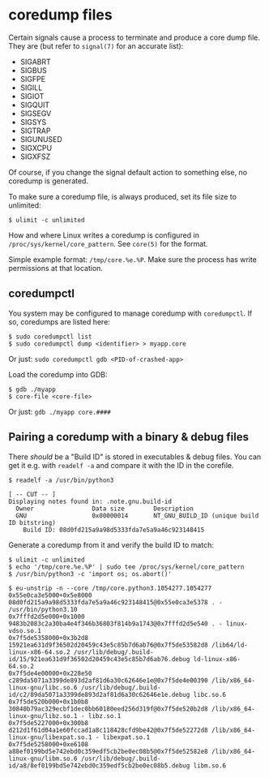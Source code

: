 # coredump files

Certain signals cause a process to terminate and produce a core dump file.
They are (but refer to `signal(7)` for an accurate list):

- SIGABRT
- SIGBUS
- SIGFPE
- SIGILL
- SIGIOT
- SIGQUIT
- SIGSEGV
- SIGSYS
- SIGTRAP
- SIGUNUSED
- SIGXCPU
- SIGXFSZ

Of course, if you change the signal default action to something else, no
coredump is generated.

To make sure a coredump file, is always produced, set its file size to
unlimited:

```console
$ ulimit -c unlimited
```

How and where Linux writes a coredump is configured in `/proc/sys/kernel/core_pattern`.
See `core(5)` for the format.

Simple example format: `/tmp/core.%e.%P`. Make sure the process has write
permissions at that location.

## coredumpctl

You system may be configured to manage coredump with `coredumpctl`. If so,
coredumps are listed here:

```console
$ sudo coredumpctl list
$ sudo coredumpctl dump <identifier> > myapp.core
```

Or just: `sudo coredumpctl gdb <PID-of-crashed-app>`

Load the coredump into GDB:

```console
$ gdb ./myapp
$ core-file <core-file>
```

Or just: `gdb ./myapp core.####`

## Pairing a coredump with a binary & debug files

There _should_ be a "Build ID" is stored in executables & debug files. You can
get it e.g. with `readelf -a` and compare it with the ID in the corefile.

```console
$ readelf -a /usr/bin/python3

[ -- CUT -- ]
Displaying notes found in: .note.gnu.build-id
  Owner                Data size        Description
  GNU                  0x00000014       NT_GNU_BUILD_ID (unique build ID bitstring)
    Build ID: 08d0fd215a9a98d5333fda7e5a9a46c923148415
```

Generate a coredump from it and verify the build ID to match:

```
$ ulimit -c unlimited
$ echo '/tmp/core.%e.%P' | sudo tee /proc/sys/kernel/core_pattern
$ /usr/bin/python3 -c 'import os; os.abort()'

$ eu-unstrip -n --core /tmp/core.python3.1054277.1054277
0x55e0ca3e5000+0x5e8000 08d0fd215a9a98d5333fda7e5a9a46c923148415@0x55e0ca3e5378 . - /usr/bin/python3.10
0x7fffd2d5e000+0x1000 9483b2083c2a30ba4e4f346b36803f814b9a1743@0x7fffd2d5e540 . - linux-vdso.so.1
0x7f5de5358000+0x3b2d8 15921ea631d9f36502d20459c43e5c85b7d6ab76@0x7f5de53582d8 /lib64/ld-linux-x86-64.so.2 /usr/lib/debug/.build-id/15/921ea631d9f36502d20459c43e5c85b7d6ab76.debug ld-linux-x86-64.so.2
0x7f5de4e00000+0x228e50 c289da5071a3399de893d2af81d6a30c62646e1e@0x7f5de4e00390 /lib/x86_64-linux-gnu/libc.so.6 /usr/lib/debug/.build-id/c2/89da5071a3399de893d2af81d6a30c62646e1e.debug libc.so.6
0x7f5de520b000+0x1b0b8 30840b79ac329ecbf1dec0bb60180eed256d319f@0x7f5de520b2d8 /lib/x86_64-linux-gnu/libz.so.1 - libz.so.1
0x7f5de5227000+0x300b8 d212d1f61d04a1e60fccad1a8c118428cfd9be42@0x7f5de52272d8 /lib/x86_64-linux-gnu/libexpat.so.1 - libexpat.so.1
0x7f5de5258000+0xe6108 a88ef0199bd5e742ebd0c359edf5cb2be0ec08b5@0x7f5de52582e8 /lib/x86_64-linux-gnu/libm.so.6 /usr/lib/debug/.build-id/a8/8ef0199bd5e742ebd0c359edf5cb2be0ec08b5.debug libm.so.6
```
